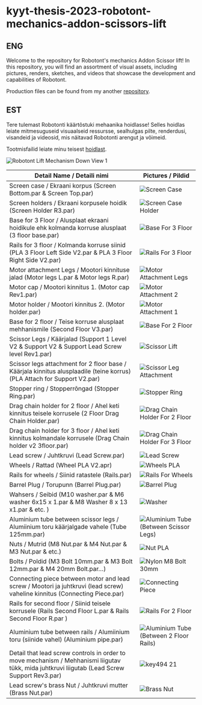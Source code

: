# kyyt-thesis-2023-robotont-mechanics-addon-scissors-lift
## ENG
Welcome to the repository for Robotont's mechanics Addon Scissor lift! In this repository, you will find an assortment of visual assets, including pictures, renders, sketches, and videos that showcase the development and capabilities of Robotont.  

Production files can be found from my another [repository](https://github.com/robotont/robotont-mechanics-addon-scissors-lift).

## EST 
Tere tulemast Robotonti käärtõstuki mehaanika hoidlasse! Selles hoidlas leiate mitmesuguseid visuaalseid ressursse, sealhulgas pilte, renderdusi, visandeid ja videosid, mis näitavad Robotonti arengut ja võimeid.

Tootmisfailid leiate minu teisest [hoidlast](https://github.com/robotont/robotont-mechanics-addon-scissors-lift).


![Robotont Lift Mechanism Down View 1](https://github.com/ut-ims-robotics/kyyt-thesis-2023-robotont-mechanics-addon-scissors-lift/assets/90620421/c4a399f6-e8d9-4edb-95b2-81b29373a37f)


| Detail Name / Detaili nimi | Pictures / Pildid |
| -------------- | -------------- |
| Screen case / Ekraani korpus (Screen Bottom.par & Screen Top.par)  |  ![Screen Case](https://github.com/ut-ims-robotics/kyyt-thesis-2023-robotont-mechanics-addon-scissors-lift/assets/90620421/26521b46-c029-499f-8c1d-b05361c68eb9) |
| Screen holders / Ekraani korpusele hoidik (Screen Holder R3.par)  |![Screen Case Holder](https://github.com/ut-ims-robotics/kyyt-thesis-2023-robotont-mechanics-addon-scissors-lift/assets/90620421/f54e82a7-7ace-41e3-a0a6-d3b2ff30d9f7) |
| Base for 3 Floor / Alusplaat ekraani hoidikule ehk kolmanda korruse alusplaat (3 floor base.par) | ![Base For 3 Floor](https://github.com/ut-ims-robotics/kyyt-thesis-2023-robotont-mechanics-addon-scissors-lift/assets/90620421/2693b268-4883-4283-9b5e-9e6c9ab8cb5a) |
| Rails for 3 floor / Kolmanda korruse siinid (PLA 3 Floor Left Side V2.par & PLA 3 Floor Right Side V2.par)  | ![Rails For 3 Floor](https://github.com/ut-ims-robotics/kyyt-thesis-2023-robotont-mechanics-addon-scissors-lift/assets/90620421/9375cffe-5ceb-43ee-8cdf-d57f27ff65a8) |
| Motor attachment Legs / Mootori kinnituse jalad (Motor legs L.par & Motor legs R.par) | ![Motor Attachment Legs](https://github.com/ut-ims-robotics/kyyt-thesis-2023-robotont-mechanics-addon-scissors-lift/assets/90620421/3894e214-e6e6-4a27-b29a-efe66a592368) |
| Motor cap / Mootori kinnitus 1. (Motor cap Rev1.par) | ![Motor Attachment 2](https://github.com/ut-ims-robotics/kyyt-thesis-2023-robotont-mechanics-addon-scissors-lift/assets/90620421/ce2fa9b7-4341-4fe0-9c18-ee89be9ab2ba) |
| Motor holder / Mootori kinnitus 2. (Motor holder.par) | ![Motor Attachment 1](https://github.com/ut-ims-robotics/kyyt-thesis-2023-robotont-mechanics-addon-scissors-lift/assets/90620421/0e01c6a1-9d25-41cc-b116-82b21f9b39ee) |
| Base for 2 floor / Teise korruse alusplaat mehhanismile (Second Floor V3.par) | ![Base For 2 Floor](https://github.com/ut-ims-robotics/kyyt-thesis-2023-robotont-mechanics-addon-scissors-lift/assets/90620421/3ec5233d-df44-4113-908d-549dd8162e86) |
| Scissor Legs / Käärjalad (Support 1 Level V2 & Support V2 & Support Lead Screw level Rev1.par) | ![Scissor Lift](https://github.com/ut-ims-robotics/kyyt-thesis-2023-robotont-mechanics-addon-scissors-lift/assets/90620421/3f0a4f31-38e6-41b0-ab55-a0e1dc4de5b0) |
| Scissor legs attachment for 2 floor base / Käärjala kinnitus alusplaadile (teine korrus) (PLA Attach for Support V2.par) | ![Scissor Leg Attachment](https://github.com/ut-ims-robotics/kyyt-thesis-2023-robotont-mechanics-addon-scissors-lift/assets/90620421/4c3d4d4e-2b4f-418b-bf0b-1cacb0f36eda) |
| Stopper ring / Stopperrõngad (Stopper Ring.par) | ![Stopper Ring](https://github.com/ut-ims-robotics/kyyt-thesis-2023-robotont-mechanics-addon-scissors-lift/assets/90620421/ee929b01-9401-4646-8618-005a6c200054) |
| Drag chain holder for 2 floor / Ahel keti kinnitus teisele korrusele (2 Floor Drag Chain Holder.par) |  ![Drag Chain Holder For 2 Floor](https://github.com/ut-ims-robotics/kyyt-thesis-2023-robotont-mechanics-addon-scissors-lift/assets/90620421/975ad52e-3dcb-440c-914c-b9d7cc147191) |
|  Drag chain holder for 3 floor / Ahel keti kinnitus kolmandale korrusele (Drag Chain holder v2 3floor.par) | ![Drag Chain Holder For 3 Floor](https://github.com/ut-ims-robotics/kyyt-thesis-2023-robotont-mechanics-addon-scissors-lift/assets/90620421/06e1a0da-ec09-4cde-90b5-eb9aacf047fc) |
| Lead screw / Juhtkruvi (Lead Screw.par) |  ![Lead Screw](https://github.com/ut-ims-robotics/kyyt-thesis-2023-robotont-mechanics-addon-scissors-lift/assets/90620421/3dec2ac6-a763-45ca-b7e8-3be3dc3e0cef) |
| Wheels / Rattad (Wheel PLA V2.apr)  |  ![Wheels PLA](https://github.com/ut-ims-robotics/kyyt-thesis-2023-robotont-mechanics-addon-scissors-lift/assets/90620421/93e71930-7689-48bf-b33f-3681030b8cdf)  |
| Rails for wheels / Siinid ratastele (Rails.par) | ![Rails For Wheels](https://github.com/ut-ims-robotics/kyyt-thesis-2023-robotont-mechanics-addon-scissors-lift/assets/90620421/36b5d1b8-4590-4941-b0ce-7ec01580566b) |
| Barrel Plug / Torupunn (Barrel Plug.par) | ![Barrel Plug](https://github.com/ut-ims-robotics/kyyt-thesis-2023-robotont-mechanics-addon-scissors-lift/assets/90620421/0001f575-bba6-426d-bf20-4d9baeb34d54) |
| Wahsers / Seibid (M10 washer.par & M6 washer  6x15 x 1.par & M8 Washer 8 x 13 x1.par & etc. ) | ![Washer](https://github.com/ut-ims-robotics/kyyt-thesis-2023-robotont-mechanics-addon-scissors-lift/assets/90620421/bb7ec112-ec30-4c25-9fe2-ea25ebc62746) |
| Aluminium tube between scissor legs / Alumiinium toru käärjalgade vahele (Tube 125mm.par) |  ![Aluminium Tube (Between Scissor Legs) ](https://github.com/ut-ims-robotics/kyyt-thesis-2023-robotont-mechanics-addon-scissors-lift/assets/90620421/ed73de07-7996-46b0-9f08-bcddaba1e515) |
| Nuts / Mutrid (M8 Nut.par & M4 Nut.par & M3 Nut.par & etc.) | ![Nut PLA](https://github.com/ut-ims-robotics/kyyt-thesis-2023-robotont-mechanics-addon-scissors-lift/assets/90620421/97d7ce35-069b-4bbc-a26e-8f001120b25a) |
| Bolts / Poldid (M3 Bolt 10mm.par & M3 Bolt 12mm.par & M4 20mm Bolt.par…) | ![Nylon M8 Bolt 30mm](https://github.com/ut-ims-robotics/kyyt-thesis-2023-robotont-mechanics-addon-scissors-lift/assets/90620421/c690c704-ac81-4959-bdcc-68ffbc3d5724) |
| Connecting piece between motor and lead screw / Mootori ja juhtkruvi (lead screw) vaheline kinnitus (Connecting Piece.par) | ![Connecting Piece](https://github.com/ut-ims-robotics/kyyt-thesis-2023-robotont-mechanics-addon-scissors-lift/assets/90620421/6e5eae3c-973a-4c27-85d1-119555d773c8) |
| Rails for second floor / Siinid teisele korrusele (Rails Second Floor L.par & Rails Second Floor R.par ) | ![Rails For 2 Floor](https://github.com/ut-ims-robotics/kyyt-thesis-2023-robotont-mechanics-addon-scissors-lift/assets/90620421/0384744d-81d2-4e4e-a582-f61b9e79bb62) |
| Aluminium tube between rails / Alumiinium toru (siinide vahel) (Aluminium pipe.par) | ![Aluminium Tube (Between 2 Floor Rails)](https://github.com/ut-ims-robotics/kyyt-thesis-2023-robotont-mechanics-addon-scissors-lift/assets/90620421/fe7c4e14-7baa-4cb3-9437-738577550a92)  |
| Detail that lead screw controls in order to move mechanism / Mehhanismi liigutav tükk, mida juhtkruvi liigutab (Lead Screw Support Rev3.par) |  ![key494 21](https://github.com/ut-ims-robotics/kyyt-thesis-2023-robotont-mechanics-addon-scissors-lift/assets/90620421/511c9606-5188-4e28-b7c9-2db85826e7af) |
| Lead screw's brass Nut / Juhtkruvi mutter (Brass Nut.par) |  ![Brass Nut](https://github.com/ut-ims-robotics/kyyt-thesis-2023-robotont-mechanics-addon-scissors-lift/assets/90620421/09b59dae-5386-47ab-8ab0-78bfd42f3b7f) |


